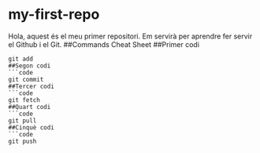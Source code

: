# my-first-repo
Hola, aquest és el meu primer repositori. Em servirà per aprendre fer servir el Github i el Git.
##Commands Cheat Sheet
##Primer codi
```code
git add
##Segon codi
```code
git commit
##Tercer codi
```code
git fetch
##Quart codi
```code
git pull
##Cinquè codi
```code
git push
